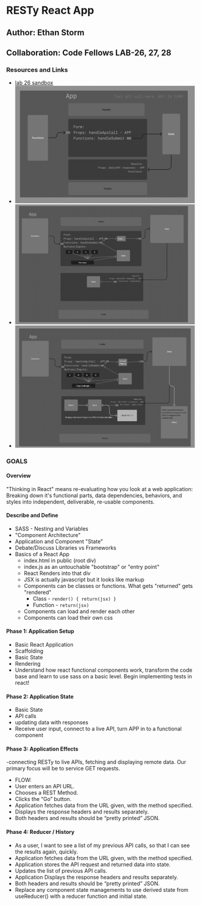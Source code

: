 # RESTy React App

## Author: Ethan Storm

## Collaboration: Code Fellows LAB-26, 27, 28

### Resources and Links

- [lab 26 sandbox](https://codesandbox.io/p/github/ShadowDraco/resty/main?workspaceId=362bdf81-89b2-4ef7-a8ac-8d339549b43b)
- ![Lab 26 UML](./assets/Lab26.png)
- ![Lab 27 UML](./assets/Lab27.png)
- ![Lab 28 UML](./assets/Lab28.png)

### GOALS

#### Overview

"Thinking in React" means re-evaluating how you look at a web application: Breaking down it's functional parts, data dependencies, behaviors, and styles into independent, deliverable, re-usable components.

#### Describe and Define

- SASS - Nesting and Variables
- "Component Architecture"
- Application and Component "State"
- Debate/Discuss Libraries vs Frameworks
- Basics of a React App
  - index.html in public (root div)
  - index.js as an untouchable "bootstrap" or "entry point"
  - React Renders into that div
  - JSX is actually javascript but it looks like markup
  - Components can be classes or functions. What gets "returned" gets "rendered"
    - Class - `render() { return(jsx) }`
    - Function - `return(jsx)`
  - Components can load and render each other
  - Components can load their own css

#### **Phase 1: Application Setup**

- Basic React Application
- Scaffolding
- Basic State
- Rendering
- Understand how react functional components work, transform the code base and learn to use sass on a basic level. Begin implementing tests in react!

#### **Phase 2: Application State**

- Basic State
- API calls
- updating data with responses
- Receive user input, connect to a live API, turn APP in to a functional component

#### **Phase 3: Application Effects**

-connecting RESTy to live APIs, fetching and displaying remote data. Our primary focus will be to service GET requests.

- FLOW:
- User enters an API URL.
- Chooses a REST Method.
- Clicks the “Go” button.
- Application fetches data from the URL given, with the method specified.
- Displays the response headers and results separately.
- Both headers and results should be “pretty printed” JSON.

#### **Phase 4: Reducer / History**

- As a user, I want to see a list of my previous API calls, so that I can see the results again, quickly.
- Application fetches data from the URL given, with the method specified.
- Application stores the API request and returned data into state.
- Updates the list of previous API calls.
- Application Displays the response headers and results separately.
- Both headers and results should be “pretty printed” JSON.
- Replace any component state managements to use derived state from useReducer() with a reducer function and initial state.
